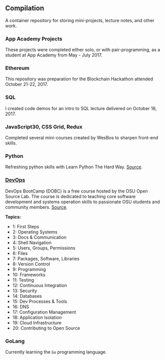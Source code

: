 ## Compilation
A container repository for storing mini-projects, lecture notes, and other work.

### App Academy Projects
These projects were completed either solo, or with pair-programming, as a student at App Academy from May - July 2017.

### Ethereum
This repository was preparation for the Blockchain Hackathon attended October 21-22, 2017.

### SQL
I created code demos for an intro to SQL lecture delivered on October 16, 2017.

### JavaScript30, CSS Grid, Redux
Completed several mini-courses created by WesBos to sharpen front-end skills.

### Python
Refreshing python skills with Learn Python The Hard Way. [Source](https://learnpythonthehardway.org).

### [DevOps](./DevOps)
DevOps BootCamp (DOBC) is a free course hosted by the OSU Open Source Lab. The course is dedicated to teaching core software development and systems operation skills to passionate OSU students and community members. [Source](https://devopsbootcamp.osuosl.org/).

**Topics:**
* 1: First Steps
* 2: Operating Systems
* 3: Docs & Communication
* 4: Shell Navigation
* 5: Users, Groups, Permissions
* 6: Files
* 7: Packages, Software, Libraries
* 8: Version Control
* 9: Programming
* 10: Frameworks
* 11: Testing
* 12: Continuous Integration
* 13: Security
* 14: Databases
* 15: Dev Processes & Tools
* 16: DNS
* 17: Configuration Management
* 18: Application Isolation
* 19: Cloud Infrastructure
* 20: Contributing to Open Source

### GoLang

Currently learning the `Go` programming language.
